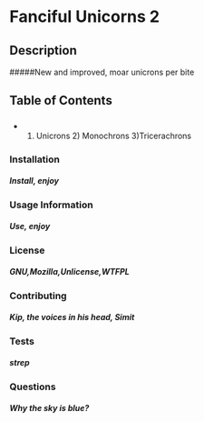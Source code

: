 
# Fanciful Unicorns 2
## Description
#####New and improved, moar unicrons per bite
## Table of Contents
##### 
*  1) Unicrons 2) Monochrons 3)Tricerachrons
### Installation
##### Install, enjoy
### Usage Information
##### Use, enjoy
### License
##### GNU,Mozilla,Unlicense,WTFPL
### Contributing
##### Kip, the voices in his head, Simit
### Tests
##### strep
### Questions
##### Why the sky is blue?
